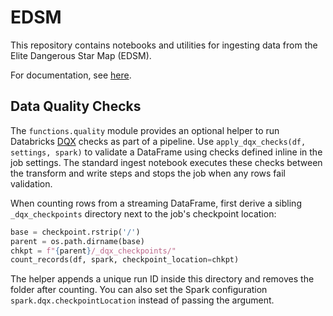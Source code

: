 # EDSM

This repository contains notebooks and utilities for ingesting data from the Elite Dangerous Star Map (EDSM).

For documentation, see [here](https://github.com/bryanlharris/Documentation).

## Data Quality Checks

The `functions.quality` module provides an optional helper to run
Databricks [DQX](https://pypi.org/project/databricks-labs-dqx/) checks
as part of a pipeline.  Use `apply_dqx_checks(df, settings, spark)` to
validate a DataFrame using checks defined inline in the job settings.
The standard ingest notebook executes these checks between the transform
and write steps and stops the job when any rows fail validation.

When counting rows from a streaming DataFrame, first derive a sibling
`_dqx_checkpoints` directory next to the job's checkpoint location:

```python
base = checkpoint.rstrip('/')
parent = os.path.dirname(base)
chkpt = f"{parent}/_dqx_checkpoints/"
count_records(df, spark, checkpoint_location=chkpt)
```

The helper appends a unique run ID inside this directory and removes the
folder after counting.  You can also set the Spark configuration
`spark.dqx.checkpointLocation` instead of passing the argument.
